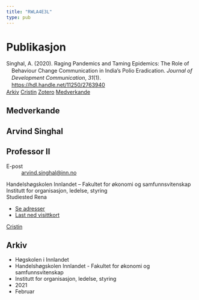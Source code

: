```yaml
---
title: "RWLA4E3L"
type: pub
---
```

<h1>Publikasjon</h1>
<article id="csl-bib-container-RWLA4E3L" class="csl-bib-container">
  <div class="csl-bib-body" style="line-height: 1.35; padding-left: 1em; text-indent:-1em;">
  <div class="csl-entry">Singhal, A. (2020). Raging Pandemics and Taming Epidemics: The Role of Behaviour Change Communication in India&#x2019;s Polio Eradication. <i>Journal of Development Communication</i>, <i>31</i>(1). <a href="https://hdl.handle.net/11250/2763940">https://hdl.handle.net/11250/2763940</a></div>
</div>
  <div class="csl-bib-buttons">
    <a href="#taxonomy-article-RWLA4E3L" class="csl-bib-button">Arkiv</a>
    <a href alt="Cristin URL" class="csl-bib-button">Cristin</a>
    <a href alt="Zotero URL" class="csl-bib-button">Zotero</a>
    <a href="#contributors-article-RWLA4E3L" class="csl-bib-button">Medverkande</a>
  </div>
  <div id="csl-bib-meta-container-RWLA4E3L"></div>
</article>
<div id="csl-bib-meta-RWLA4E3L" class="csl-bib-meta">
  <article id="contributors-article-RWLA4E3L" class="contributors-article">
    <h1>Medverkande</h1>
    <div class="personas">
<div class="vrtx-hinn-person-card">
<div class="photo">
<i class="lar la-user-circle missing-person"></i>
</div>
<div class="info">
<hgroup><h1>Arvind Singhal</h1>
<h2>Professor II</h2>
</hgroup><dl>
<dt>E-post</dt>
<dd>
<a href="mailto:arvind.singhal@inn.no">arvind.singhal@inn.no</a>
</dd>
</dl>
<p>
Handelshøgskolen Innlandet – Fakultet for økonomi og samfunnsvitenskap<br>
Institutt for organisasjon, ledelse, styring<br>
Studiested Rena
</p>
<ul class="vrtx-hinn-links">
<li><a href="https://www.inn.no/finn-en-ansatt/arvind-singhal.html#vrtx-hinn-addresses">Se adresser</a></li>
<li><a href="https://www.inn.no/finn-en-ansatt/arvind-singhal.html?vrtx=vcf">Last ned visittkort</a></li>
</ul>
</div>
</div>
<a href="https://app.cristin.no/persons/show.jsf?id=863653" alt="Cristin URL" class="personas-cristin">Cristin</a>
</div>
  </article>
  <article id="taxonomy-article-RWLA4E3L" class="taxonomy-article">
    <h1>Arkiv</h1>
    <ul>
      <li>Høgskolen i Innlandet</li>
      <li>Handelshøgskolen Innlandet - Fakultet for økonomi og samfunnsvitenskap</li>
      <li>Institutt for organisasjon, ledelse, styring</li>
      <li>2021</li>
      <li>Februar</li>
    </ul>
  </article>
</div>
